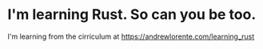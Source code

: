 I'm learning Rust.  So can you be too.
======================================

I'm learning from the cirriculum at https://andrewlorente.com/learning_rust

